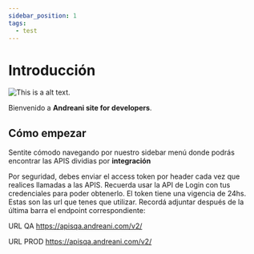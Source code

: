 ```yaml
---
sidebar_position: 1
tags:
  - test
---
```


# Introducción

![This is a alt text.](/img/andreanilogo.svg "This is a sample image.")

Bienvenido a **Andreani site for developers**.

## Cómo empezar

Sentite cómodo navegando por nuestro sidebar menú donde podrás encontrar las APIS dividias por **integración**

Por seguridad, debes enviar el access token por header cada vez que realices llamadas a las APIS. Recuerda usar la API de Login con tus credenciales para poder obtenerlo. El token tiene una vigencia de 24hs. Estas son las url que tenes que utilizar. Recordá adjuntar después de la última barra el endpoint correspondiente:

URL QA https://apisqa.andreani.com/v2/

URL PROD https://apisqa.andreani.com/v2/ 





